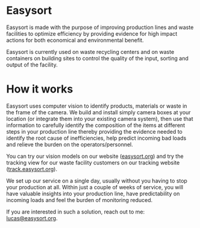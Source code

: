 # Easysort

Easysort is made with the purpose of improving production lines and waste facilities to optimize efficiency by providing evidence for high impact actions for both economical and environmental benefit.

Easysort is currently used on waste recycling centers and on waste containers on building sites to control the quality of the input, sorting and output of the facility.

# How it works

Easysort uses computer vision to identify products, materials or waste in the frame of the camera. We build and install simply camera boxes at your location (or integrate them into your existing camera system), then use that information to carefully identify the composition of the items at different steps in your production line thereby providing the evidence needed to identify the root cause of inefficiencies, help predict incoming bad loads and relieve the burden on the operators/personnel.

You can try our vision models on our website ([easysort.org](https://easysort.org)) and try the tracking view for our waste facility customers on our tracking website ([track.easysort.org](https://track.easysort.org)).

We set up our service on a single day, usually without you having to stop your production at all. Within just a couple of weeks of service, you will have valuable insights into your production line, have predictability on incoming loads and feel the burden of monitoring reduced.

If you are interested in such a solution, reach out to me: lucas@easysort.org.